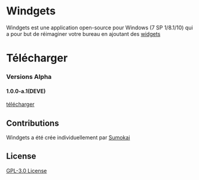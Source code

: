 # Windgets

Windgets est une application open-source pour Windows (7 SP 1/8.1/10) qui a pour but de réimaginer votre bureau en ajoutant des [widgets](https://fr.wikipedia.org/wiki/Widget_interactif)

# Télécharger

### Versions Alpha

 #### 1.0.0-a.1(DEVE) 
 [télécharger](https:h//mega.nz/file/96oBgYrQ#J1PgEjF2_SCs0sTxn2oTb4tkd93sA_fF5Ovq_wVXpRs)

## Contributions
Windgets a été crée individuellement par [Sumokai](https://twitter.com/sumokai_)

## License
[ GPL-3.0 License](https://github.com/sumokai-git/Windgets/blob/master/License)


